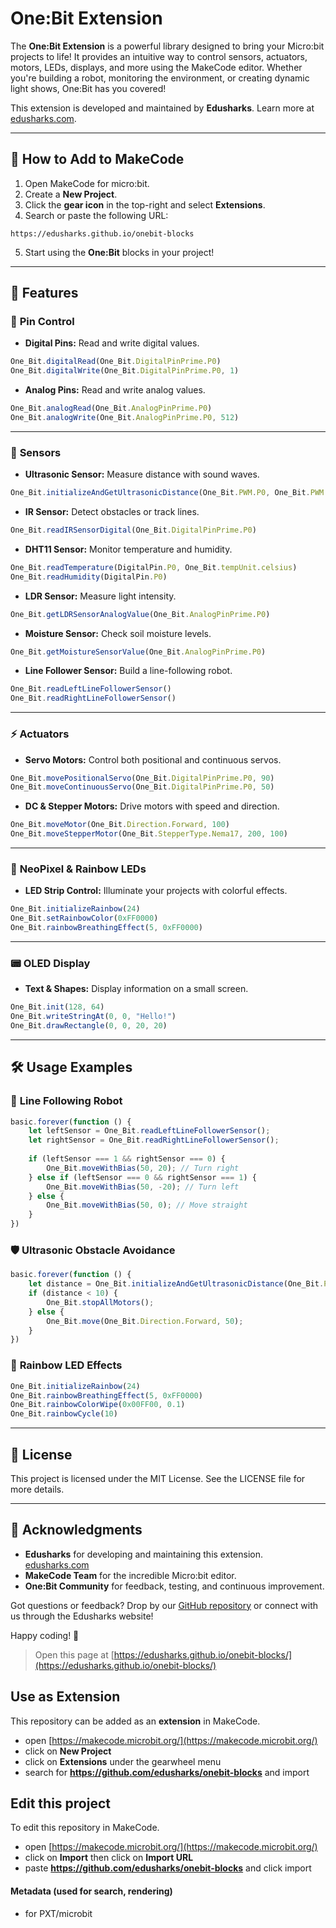 # One:Bit Extension

The **One:Bit Extension** is a powerful library designed to bring your Micro:bit projects to life! It provides an intuitive way to control sensors, actuators, motors, LEDs, displays, and more using the MakeCode editor. Whether you're building a robot, monitoring the environment, or creating dynamic light shows, One:Bit has you covered!

This extension is developed and maintained by **Edusharks**. Learn more at [edusharks.com](https://www.edusharks.com/).

---

## 🚀 How to Add to MakeCode
1. Open MakeCode for micro:bit.
2. Create a **New Project**.
3. Click the **gear icon** in the top-right and select **Extensions**.
4. Search or paste the following URL:
```
https://edusharks.github.io/onebit-blocks
```
5. Start using the **One:Bit** blocks in your project!

---

## 🌟 Features

### 🎯 **Pin Control**

- **Digital Pins:** Read and write digital values.
```typescript
One_Bit.digitalRead(One_Bit.DigitalPinPrime.P0)
One_Bit.digitalWrite(One_Bit.DigitalPinPrime.P0, 1)
```

- **Analog Pins:** Read and write analog values.
```typescript
One_Bit.analogRead(One_Bit.AnalogPinPrime.P0)
One_Bit.analogWrite(One_Bit.AnalogPinPrime.P0, 512)
```

---

### 🔧 **Sensors**

- **Ultrasonic Sensor:** Measure distance with sound waves.
```typescript
One_Bit.initializeAndGetUltrasonicDistance(One_Bit.PWM.P0, One_Bit.PWM.P1, One_Bit.Unit.Centimeters)
```

- **IR Sensor:** Detect obstacles or track lines.
```typescript
One_Bit.readIRSensorDigital(One_Bit.DigitalPinPrime.P0)
```

- **DHT11 Sensor:** Monitor temperature and humidity.
```typescript
One_Bit.readTemperature(DigitalPin.P0, One_Bit.tempUnit.celsius)
One_Bit.readHumidity(DigitalPin.P0)
```

- **LDR Sensor:** Measure light intensity.
```typescript
One_Bit.getLDRSensorAnalogValue(One_Bit.AnalogPinPrime.P0)
```

- **Moisture Sensor:** Check soil moisture levels.
```typescript
One_Bit.getMoistureSensorValue(One_Bit.AnalogPinPrime.P0)
```

- **Line Follower Sensor:** Build a line-following robot.
```typescript
One_Bit.readLeftLineFollowerSensor()
One_Bit.readRightLineFollowerSensor()
```

---

### ⚡ **Actuators**

- **Servo Motors:** Control both positional and continuous servos.
```typescript
One_Bit.movePositionalServo(One_Bit.DigitalPinPrime.P0, 90)
One_Bit.moveContinuousServo(One_Bit.DigitalPinPrime.P0, 50)
```

- **DC & Stepper Motors:** Drive motors with speed and direction.
```typescript
One_Bit.moveMotor(One_Bit.Direction.Forward, 100)
One_Bit.moveStepperMotor(One_Bit.StepperType.Nema17, 200, 100)
```

---

### 🌈 **NeoPixel & Rainbow LEDs**

- **LED Strip Control:** Illuminate your projects with colorful effects.
```typescript
One_Bit.initializeRainbow(24)
One_Bit.setRainbowColor(0xFF0000)
One_Bit.rainbowBreathingEffect(5, 0xFF0000)
```

---

### 📟 **OLED Display**

- **Text & Shapes:** Display information on a small screen.
```typescript
One_Bit.init(128, 64)
One_Bit.writeStringAt(0, 0, "Hello!")
One_Bit.drawRectangle(0, 0, 20, 20)
```

---

## 🛠️ **Usage Examples**

### 🚗 **Line Following Robot**
```typescript
basic.forever(function () {
    let leftSensor = One_Bit.readLeftLineFollowerSensor();
    let rightSensor = One_Bit.readRightLineFollowerSensor();
    
    if (leftSensor === 1 && rightSensor === 0) {
        One_Bit.moveWithBias(50, 20); // Turn right
    } else if (leftSensor === 0 && rightSensor === 1) {
        One_Bit.moveWithBias(50, -20); // Turn left
    } else {
        One_Bit.moveWithBias(50, 0); // Move straight
    }
})
```

### 🛡 **Ultrasonic Obstacle Avoidance**
```typescript
basic.forever(function () {
    let distance = One_Bit.initializeAndGetUltrasonicDistance(One_Bit.PWM.P0, One_Bit.PWM.P1, One_Bit.Unit.Centimeters);
    if (distance < 10) {
        One_Bit.stopAllMotors();
    } else {
        One_Bit.move(One_Bit.Direction.Forward, 50);
    }
})
```

### 🌈 **Rainbow LED Effects**
```typescript
One_Bit.initializeRainbow(24)
One_Bit.rainbowBreathingEffect(5, 0xFF0000)
One_Bit.rainbowColorWipe(0x00FF00, 0.1)
One_Bit.rainbowCycle(10)
```

---

## 📄 **License**
This project is licensed under the MIT License. See the LICENSE file for more details.

---

## 🙌 **Acknowledgments**
- **Edusharks** for developing and maintaining this extension. [edusharks.com](https://www.edusharks.com/)
- **MakeCode Team** for the incredible Micro:bit editor.
- **One:Bit Community** for feedback, testing, and continuous improvement.

Got questions or feedback? Drop by our [GitHub repository](https://github.com/edusharks/onebit) or connect with us through the Edusharks website!

Happy coding! 🚀



> Open this page at [https://edusharks.github.io/onebit-blocks/](https://edusharks.github.io/onebit-blocks/)

## Use as Extension

This repository can be added as an **extension** in MakeCode.

* open [https://makecode.microbit.org/](https://makecode.microbit.org/)
* click on **New Project**
* click on **Extensions** under the gearwheel menu
* search for **https://github.com/edusharks/onebit-blocks** and import

## Edit this project

To edit this repository in MakeCode.

* open [https://makecode.microbit.org/](https://makecode.microbit.org/)
* click on **Import** then click on **Import URL**
* paste **https://github.com/edusharks/onebit-blocks** and click import

#### Metadata (used for search, rendering)

* for PXT/microbit
<script src="https://makecode.com/gh-pages-embed.js"></script><script>makeCodeRender("{{ site.makecode.home_url }}", "{{ site.github.owner_name }}/{{ site.github.repository_name }}");</script>
